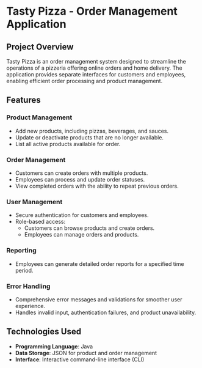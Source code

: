 # Tasty Pizza - Order Management Application

## Project Overview

Tasty Pizza is an order management system designed to streamline the operations of a pizzeria offering online orders and home delivery. The application provides separate interfaces for customers and employees, enabling efficient order processing and product management.

## Features

### Product Management
- Add new products, including pizzas, beverages, and sauces.
- Update or deactivate products that are no longer available.
- List all active products available for order.

### Order Management
- Customers can create orders with multiple products.
- Employees can process and update order statuses.
- View completed orders with the ability to repeat previous orders.

### User Management
- Secure authentication for customers and employees.
- Role-based access:
  - Customers can browse products and create orders.
  - Employees can manage orders and products.

### Reporting
- Employees can generate detailed order reports for a specified time period.

### Error Handling
- Comprehensive error messages and validations for smoother user experience.
- Handles invalid input, authentication failures, and product unavailability.

## Technologies Used
- **Programming Language**: Java
- **Data Storage**: JSON for product and order management
- **Interface**: Interactive command-line interface (CLI)
